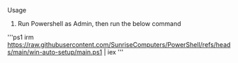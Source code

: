 Usage

1. Run Powershell as Admin, then run the below command

'''ps1
irm https://raw.githubusercontent.com/SunriseComputers/PowerShell/refs/heads/main/win-auto-setup/main.ps1 | iex
'''
